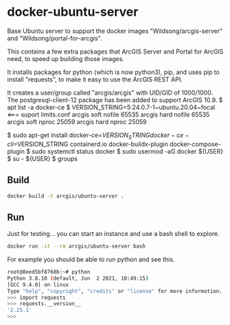 # docker-ubuntu-server
Base Ubuntu server to support the docker images
"Wildsong/arcgis-server" and "Wildsong/portal-for-arcgis".

This contains a few extra packages that ArcGIS Server
and Portal for ArcGIS need, to speed up building those images.

It installs packages for python (which is now python3), pip, and uses pip to install "requests",
to make it easy to use the ArcGIS REST API.

It creates a user/group called "arcgis/arcgis" with UID/GID of 1000/1000.
The postgresql-client-12 package has been added to support ArcGIS 10.9.
$ apt list -a docker-ce 
$ VERSION_STRING=5:24.0.7-1~ubuntu.20.04~focal <=== suport limits.conf arcgis soft nofile 65535 arcgis hard nofile 65535 arcgis soft nproc 25059 arcgis hard nproc 25059

$ sudo apt-get install docker-ce=$VERSION_STRING docker-ce-cli=$VERSION_STRING containerd.io docker-buildx-plugin docker-compose-plugin
$ sudo systemctl status docker
$ sudo usermod -aG docker ${USER}
$ su - ${USER}
$ groups

## Build

```bash
docker build -t arcgis/ubuntu-server .
```

## Run

Just for testing... you can start an instance and use a bash shell to explore. 


```bash
docker run -it --rm arcgis/ubuntu-server bash
```

For example you should be able to run python and see this.

```bash
root@8eed5bf8768b:~# python
Python 3.8.10 (default, Jun  2 2021, 10:49:15)
[GCC 9.4.0] on linux
Type "help", "copyright", "credits" or "license" for more information.
>>> import requests
>>> requests.__version__
'2.25.1'
>>>

```
